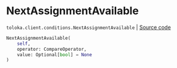 # NextAssignmentAvailable
`toloka.client.conditions.NextAssignmentAvailable` | [Source code](https://github.com/Toloka/toloka-kit/blob/v0.1.24/src/client/conditions.py#L209)

```python
NextAssignmentAvailable(
    self,
    operator: CompareOperator,
    value: Optional[bool] = None
)
```

